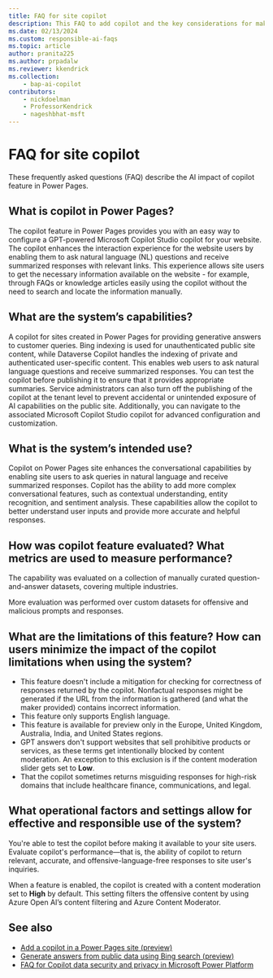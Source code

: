 ```yaml
---
title: FAQ for site copilot
description: This FAQ to add copilot and the key considerations for making use of this technology responsibly.
ms.date: 02/13/2024
ms.custom: responsible-ai-faqs
ms.topic: article
author: pranita225
ms.author: prpadalw
ms.reviewer: kkendrick
ms.collection: 
    - bap-ai-copilot
contributors:
    - nickdoelman
    - ProfessorKendrick
    - nageshbhat-msft
---
```


# FAQ for site copilot

These frequently asked questions (FAQ) describe the AI impact of copilot feature in Power Pages.

## What is copilot in Power Pages?

The copilot feature in Power Pages provides you with an easy way to configure a GPT-powered Microsoft Copilot Studio copilot for your website. The copilot enhances the interaction experience for the website users by enabling them to ask natural language (NL) questions and receive summarized responses with relevant links. This experience allows site users to get the necessary information available on the website - for example, through FAQs or knowledge articles easily using the copilot without the need to search and locate the information manually.

## What are the system’s capabilities?

A copilot for sites created in Power Pages for providing generative answers to customer queries. Bing indexing is used for unauthenticated public site content, while Dataverse Copilot handles the indexing of private and authenticated user-specific content. This enables web users to ask natural language questions and receive summarized responses. You can test the copilot before publishing it to ensure that it provides appropriate summaries. Service administrators can also turn off the publishing of the copilot at the tenant level to prevent accidental or unintended exposure of AI capabilities on the public site. Additionally, you can navigate to the associated Microsoft Copilot Studio copilot for advanced configuration and customization.

## What is the system’s intended use?

Copilot on Power Pages site enhances the conversational capabilities by enabling site users to ask queries in natural language and receive summarized responses. Copilot has the ability to add more complex conversational features, such as contextual understanding, entity recognition, and sentiment analysis. These capabilities allow the copilot to better understand user inputs and provide more accurate and helpful responses.

## How was copilot feature evaluated? What metrics are used to measure performance?

The capability was evaluated on a collection of manually curated question-and-answer datasets, covering multiple industries.

More evaluation was performed over custom datasets for offensive and malicious prompts and responses.

## What are the limitations of this feature? How can users minimize the impact of the copilot limitations when using the system?

- This feature doesn't include a mitigation for checking for correctness of responses returned by the copilot. Nonfactual responses might be generated if the URL from the information is gathered (and what the maker provided) contains incorrect information.
- This feature only supports English language.
- This feature is available for preview only in the Europe, United Kingdom, Australia, India, and United States regions.
- GPT answers don't support websites that sell prohibitive products or services, as these terms get intentionally blocked by content moderation. An exception to this exclusion is if the content moderation slider gets set to **Low**.
- That the copilot sometimes returns misguiding responses for high-risk domains that include healthcare finance, communications, and legal.

## What operational factors and settings allow for effective and responsible use of the system?

You're able to test the copilot before making it available to your site users. Evaluate copilot's performance&mdash;that is, the ability of copilot to return relevant, accurate, and offensive-language-free responses to site user's inquiries.

When a feature is enabled, the copilot is created with a content moderation set to **High** by default. This setting filters the offensive content by using Azure Open AI’s content filtering and Azure Content Moderator.

## See also

- [Add a copilot in a Power Pages site (preview)](getting-started/enable-chatbot.md)
- [Generate answers from public data using Bing search (preview)](getting-started/force-bing-index.md)
- [FAQ for Copilot data security and privacy in Microsoft Power Platform](/power-platform/faqs-copilot-data-security-privacy/)
